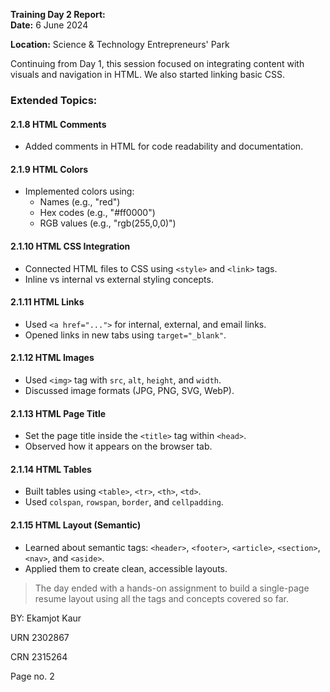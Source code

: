 
**Training Day 2 Report:**  
**Date:** 6 June 2024

**Location:** Science & Technology Entrepreneurs' Park  

Continuing from Day 1, this session focused on integrating content with visuals and navigation in HTML. We also started linking basic CSS.

### Extended Topics:

#### 2.1.8 HTML Comments
- Added comments in HTML for code readability and documentation.

#### 2.1.9 HTML Colors
- Implemented colors using:
  - Names (e.g., "red")
  - Hex codes (e.g., "#ff0000")
  - RGB values (e.g., "rgb(255,0,0)")

#### 2.1.10 HTML CSS Integration
- Connected HTML files to CSS using `<style>` and `<link>` tags.
- Inline vs internal vs external styling concepts.

#### 2.1.11 HTML Links
- Used `<a href="...">` for internal, external, and email links.
- Opened links in new tabs using `target="_blank"`.

#### 2.1.12 HTML Images
- Used `<img>` tag with `src`, `alt`, `height`, and `width`.
- Discussed image formats (JPG, PNG, SVG, WebP).

#### 2.1.13 HTML Page Title
- Set the page title inside the `<title>` tag within `<head>`.
- Observed how it appears on the browser tab.

#### 2.1.14 HTML Tables
- Built tables using `<table>`, `<tr>`, `<th>`, `<td>`.
- Used `colspan`, `rowspan`, `border`, and `cellpadding`.

#### 2.1.15 HTML Layout (Semantic)
- Learned about semantic tags: `<header>`, `<footer>`, `<article>`, `<section>`, `<nav>`, and `<aside>`.
- Applied them to create clean, accessible layouts.

> The day ended with a hands-on assignment to build a single-page resume layout using all the tags and concepts covered so far.

BY: Ekamjot Kaur 

URN 2302867

CRN 2315264

Page no. 2
